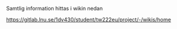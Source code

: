 Samtlig information hittas i wikin nedan

https://gitlab.lnu.se/1dv430/student/tw222eu/project/-/wikis/home
